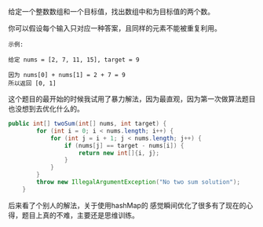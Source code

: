 给定一个整数数组和一个目标值，找出数组中和为目标值的两个数。

你可以假设每个输入只对应一种答案，且同样的元素不能被重复利用。

```
示例:

给定 nums = [2, 7, 11, 15], target = 9

因为 nums[0] + nums[1] = 2 + 7 = 9
所以返回 [0, 1]
```

这个题目的最开始的时候我试用了暴力解法，因为最直观，因为第一次做算法题目也没想到去优化什么的。

``` java
public int[] twoSum(int[] nums, int target) {
        for (int i = 0; i < nums.length; i++) {
            for (int j = i + 1; j < nums.length; j++) {
                if (nums[j] == target - nums[i]) {
                    return new int[]{i, j};
                }
            }
        }
        throw new IllegalArgumentException("No two sum solution");
    }
```
后来看了个别人的解法，关于使用hashMap的 感觉瞬间优化了很多有了现在的心得，题目上真的不难，主要还是思维训练。

